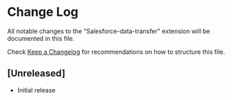 # Change Log

All notable changes to the "Salesforce-data-transfer" extension will be documented in this file.

Check [Keep a Changelog](http://keepachangelog.com/) for recommendations on how to structure this file.

## [Unreleased]

- Initial release